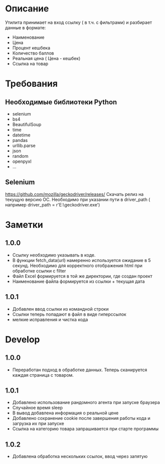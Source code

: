 # Описание
Утилита принимает на вход ссылку ( в т.ч. с фильтрами) и разбирает данные в формате:
- Наименование
- Цена 
- Процент кешбека 
- Количество баллов 
- Реальная цена ( Цена - кешбек) 
- Ссылка на товар

# Требования
## Необходимые библиотеки Python
 - selenium
 - bs4  
 - BeautifulSoup
 - time  
 - datetime  
 - pandas 
 - urllib.parse
 - json
 - random
 - openpyxl
 - ...

## Selenium 
https://github.com/mozilla/geckodriver/releases/
Скачать релиз на текущую версию ОС. Необходимо при указании пути в driver_path ( например driver_path = r'E:\\geckodriver.exe')
# Заметки
## 1.0.0
- Ссылку необходимо указывать в коде.
- В функции fetch_data(url) намеренно используется ожидание в 5 секунд. Необходимо для корректного отображения html при обработке ссылки с filter
- Файл Excel формируется в той же директории, где создан проект 
- Наименование файла формируется из ссылки + текущая дата
## 1.0.1
- Добавлен ввод ссылки из командной строки
- Ссылки теперь попадают в файл в виде гиперссылок
- мелкие исправления и чистка кода

# Develop
## 1.0.0
- Переработан подход в обработке данных. Теперь сканируется каждая страница с товаром.

## 1.0.1
- Добавлено использование рандомного агента при запуске браузера
- Случайное время sleep
- В вывод добавлена информация о реальной цене
- Добавлено сохранение cookie  после завершения работы кода и загрузка их при запуске
- Ссылка на категорию товара запрашивается при старте программы

## 1.0.2
- Добавлена обработка нескольких ссылок, ввод через запятую 
